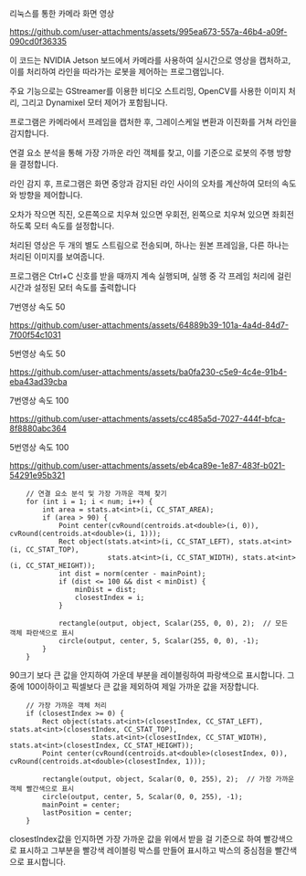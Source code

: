 

리눅스를 통한 카메라 화면 영상

https://github.com/user-attachments/assets/995ea673-557a-46b4-a09f-090cd0f36335

이 코드는 NVIDIA Jetson 보드에서 카메라를 사용하여 실시간으로 영상을 캡처하고, 이를 처리하여 라인을 따라가는 로봇을 제어하는 프로그램입니다. 

주요 기능으로는 GStreamer를 이용한 비디오 스트리밍, OpenCV를 사용한 이미지 처리, 그리고 Dynamixel 모터 제어가 포함됩니다. 

프로그램은 카메라에서 프레임을 캡처한 후, 그레이스케일 변환과 이진화를 거쳐 라인을 감지합니다. 

연결 요소 분석을 통해 가장 가까운 라인 객체를 찾고, 이를 기준으로 로봇의 주행 방향을 결정합니다.

라인 감지 후, 프로그램은 화면 중앙과 감지된 라인 사이의 오차를 계산하여 모터의 속도와 방향을 제어합니다. 

오차가 작으면 직진, 오른쪽으로 치우쳐 있으면 우회전, 왼쪽으로 치우쳐 있으면 좌회전하도록 모터 속도를 설정합니다. 

처리된 영상은 두 개의 별도 스트림으로 전송되며, 하나는 원본 프레임을, 다른 하나는 처리된 이미지를 보여줍니다. 

프로그램은 Ctrl+C 신호를 받을 때까지 계속 실행되며, 실행 중 각 프레임 처리에 걸린 시간과 설정된 모터 속도를 출력합니다

7번영상 속도 50

https://github.com/user-attachments/assets/64889b39-101a-4a4d-84d7-7f00f54c1031

5번영상 속도 50

https://github.com/user-attachments/assets/ba0fa230-c5e9-4c4e-91b4-eba43ad39cba

7번영상 속도 100

https://github.com/user-attachments/assets/cc485a5d-7027-444f-bfca-8f8880abc364


5번영상 속도 100


https://github.com/user-attachments/assets/eb4ca89e-1e87-483f-b021-54291e95b321




        // 연결 요소 분석 및 가장 가까운 객체 찾기
        for (int i = 1; i < num; i++) {
            int area = stats.at<int>(i, CC_STAT_AREA);
            if (area > 90) {
                Point center(cvRound(centroids.at<double>(i, 0)), cvRound(centroids.at<double>(i, 1)));
                Rect object(stats.at<int>(i, CC_STAT_LEFT), stats.at<int>(i, CC_STAT_TOP),
                            stats.at<int>(i, CC_STAT_WIDTH), stats.at<int>(i, CC_STAT_HEIGHT));
                int dist = norm(center - mainPoint);
                if (dist <= 100 && dist < minDist) {
                    minDist = dist;
                    closestIndex = i;
                }
                
                rectangle(output, object, Scalar(255, 0, 0), 2);  // 모든 객체 파란색으로 표시
                circle(output, center, 5, Scalar(255, 0, 0), -1);
            }
        }
90크기 보다 큰 값을 안지하여 가운데 부분을 레이블링하여 파랑색으로 표시합니다. 그중에 100이하이고 픽셀보다 큰 값을 제외하여 제일 가까운 값을 저장합니다.


        // 가장 가까운 객체 처리
        if (closestIndex >= 0) {
            Rect object(stats.at<int>(closestIndex, CC_STAT_LEFT), stats.at<int>(closestIndex, CC_STAT_TOP),
                        stats.at<int>(closestIndex, CC_STAT_WIDTH), stats.at<int>(closestIndex, CC_STAT_HEIGHT));
            Point center(cvRound(centroids.at<double>(closestIndex, 0)), cvRound(centroids.at<double>(closestIndex, 1)));
            
            rectangle(output, object, Scalar(0, 0, 255), 2);  // 가장 가까운 객체 빨간색으로 표시
            circle(output, center, 5, Scalar(0, 0, 255), -1);
            mainPoint = center;
            lastPosition = center;
        }

closestIndex값을 인지하면 가장 가까운 값을 위에서 받을 걸 기준으로 하여 빨강색으로 표시하고 그부분을 빨강색 레이블링 박스를 만들어 표시하고 박스의 중심점을 빨간색으로 표시합니다.


